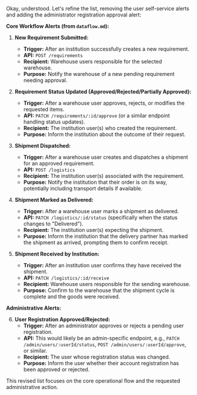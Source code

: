 Okay, understood. Let's refine the list, removing the user self-service alerts and adding the administrator registration approval alert:

**Core Workflow Alerts (from `dataflow.md`):**

1.  **New Requirement Submitted:**

    - **Trigger:** After an institution successfully creates a new requirement.
    - **API:** `POST /requirements`
    - **Recipient:** Warehouse users responsible for the selected warehouse.
    - **Purpose:** Notify the warehouse of a new pending requirement needing approval.

2.  **Requirement Status Updated (Approved/Rejected/Partially Approved):**

    - **Trigger:** After a warehouse user approves, rejects, or modifies the requested items.
    - **API:** `PATCH /requirements/:id/approve` (or a similar endpoint handling status updates).
    - **Recipient:** The institution user(s) who created the requirement.
    - **Purpose:** Inform the institution about the outcome of their request.

3.  **Shipment Dispatched:**

    - **Trigger:** After a warehouse user creates and dispatches a shipment for an approved requirement.
    - **API:** `POST /logistics`
    - **Recipient:** The institution user(s) associated with the requirement.
    - **Purpose:** Notify the institution that their order is on its way, potentially including transport details if available.

4.  **Shipment Marked as Delivered:**

    - **Trigger:** After a warehouse user marks a shipment as delivered.
    - **API:** `PATCH /logistics/:id/status` (specifically when the status changes to "Delivered").
    - **Recipient:** The institution user(s) expecting the shipment.
    - **Purpose:** Inform the institution that the delivery partner has marked the shipment as arrived, prompting them to confirm receipt.

5.  **Shipment Received by Institution:**
    - **Trigger:** After an institution user confirms they have received the shipment.
    - **API:** `PATCH /logistics/:id/receive`
    - **Recipient:** Warehouse users responsible for the sending warehouse.
    - **Purpose:** Confirm to the warehouse that the shipment cycle is complete and the goods were received.

**Administrative Alerts:**

6.  **User Registration Approved/Rejected:**
    - **Trigger:** After an administrator approves or rejects a pending user registration.
    - **API:** This would likely be an admin-specific endpoint, e.g., `PATCH /admin/users/:userId/status`, `POST /admin/users/:userId/approve`, or similar.
    - **Recipient:** The user whose registration status was changed.
    - **Purpose:** Inform the user whether their account registration has been approved or rejected.

This revised list focuses on the core operational flow and the requested administrative action.
